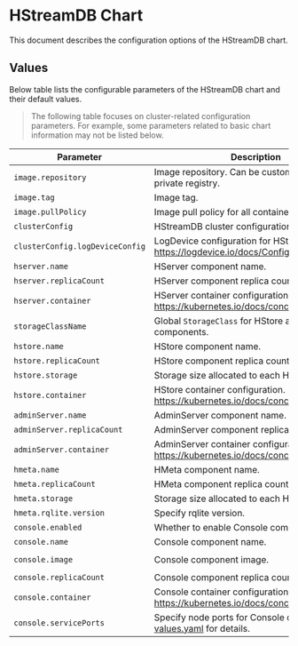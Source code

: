 # HStreamDB Chart

This document describes the configuration options of the HStreamDB chart.

## Values

Below table lists the configurable parameters of the HStreamDB chart and their default values.

> The following table focuses on cluster-related configuration parameters.
> For example, some parameters related to basic chart information may not be listed below.

| Parameter                       | Description                                                                             | Default                           |
| ------------------------------- | --------------------------------------------------------------------------------------- | --------------------------------- |
| `image.repository`              | Image repository. Can be customized to a private registry.                              | `hstreamdb/hstreamdb`             |
| `image.tag`                     | Image tag.                                                                              | `rqlite`                          |
| `image.pullPolicy`              | Image pull policy for all containers.                                                   | `IfNotPresent`                    |
| `clusterConfig`                 | HStreamDB cluster configuration.                                                        |                                   |
| `clusterConfig.logDeviceConfig` | LogDevice configuration for HStore component. <https://logdevice.io/docs/Config.html>   |                                   |
| `hserver.name`                  | HServer component name.                                                                 | `hserver`                         |
| `hserver.replicaCount`          | HServer component replica count.                                                        | `3`                               |
| `hserver.container`             | HServer container configuration. <https://kubernetes.io/docs/concepts/containers/>      |                                   |
| `storageClassName`              | Global `StorageClass` for HStore and HMeta components.                                  | `standard`                        |
| `hstore.name`                   | HStore component name.                                                                  | `hstore`                          |
| `hstore.replicaCount`           | HStore component replica count.                                                         | `3`                               |
| `hstore.storage`                | Storage size allocated to each HStore instances.                                        | `1Gi`                             |
| `hstore.container`              | HStore container configuration. <https://kubernetes.io/docs/concepts/containers/>       |                                   |
| `adminServer.name`              | AdminServer component name.                                                             | `admin-server`                    |
| `adminServer.replicaCount`      | AdminServer component replica count.                                                    | `1`                               |
| `adminServer.container`         | AdminServer container configuration. <https://kubernetes.io/docs/concepts/containers/>  |                                   |
| `hmeta.name`                    | HMeta component name.                                                                   | `hmeta`                           |
| `hmeta.replicaCount`            | HMeta component replica count.                                                          | `3`                               |
| `hmeta.storage`                 | Storage size allocated to each HMeta instances.                                         | `1Gi`                             |
| `hmeta.rqlite.version`          | Specify rqlite version.                                                                 | `7.21.4`                          |
| `console.enabled`               | Whether to enable Console component.                                                    | `true`                            |
| `console.name`                  | Console component name.                                                                 | `console`                         |
| `console.image`                 | Console component image.                                                                | `hstreamdb/hstream-kafka-console` |
| `console.replicaCount`          | Console component replica count.                                                        | `1`                               |
| `console.container`             | Console container configuration. <https://kubernetes.io/docs/concepts/containers/>      |                                   |
| `console.servicePorts`          | Specify node ports for Console component. See [values.yaml](./values.yaml) for details. | `31777`                           |
